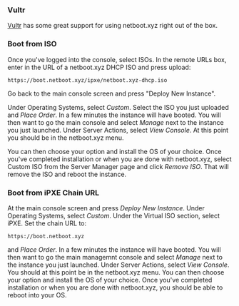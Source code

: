 ### Vultr

[Vultr](http://www.vultr.com/?ref=6870843) has some great support for using netboot.xyz right out of the box.  

### Boot from ISO

Once you've logged into the console, select ISOs.  In the remote URLs box, enter in the URL of a netboot.xyz DHCP ISO and press upload:

    https://boot.netboot.xyz/ipxe/netboot.xyz-dhcp.iso

Go back to the main console screen and press "Deploy New Instance".  

Under Operating Systems, select _Custom_.  Select the ISO you just uploaded and _Place Order_.  In a few minutes the instance will have booted.  You will then want to go the main console and select _Manage_ next to the instance you just launched.  Under Server Actions, select _View Console_.  At this point you should be in the netboot.xyz menu.  

You can then choose your option and install the OS of your choice.  Once you've completed installation or when you are done with netboot.xyz, select Custom ISO from the Server Manager page and click _Remove ISO_.  That will remove the ISO and reboot the instance.

### Boot from iPXE Chain URL

At the main console screen and press _Deploy New Instance_.  Under Operating Systems, select _Custom_.  Under the Virtual ISO section, select iPXE.  Set the chain URL to:

    https://boot.netboot.xyz

and _Place Order_.  In a few minutes the instance will have booted.  You will then want to go the main managemnt console and select _Manage_ next to the instance you just launched.  Under Server Actions, select _View Console_.  You should at this point be in the netboot.xyz menu.  You can then choose your option and install the OS of your choice.  Once you've completed installation or when you are done with netboot.xyz, you should be able to reboot into your OS.
